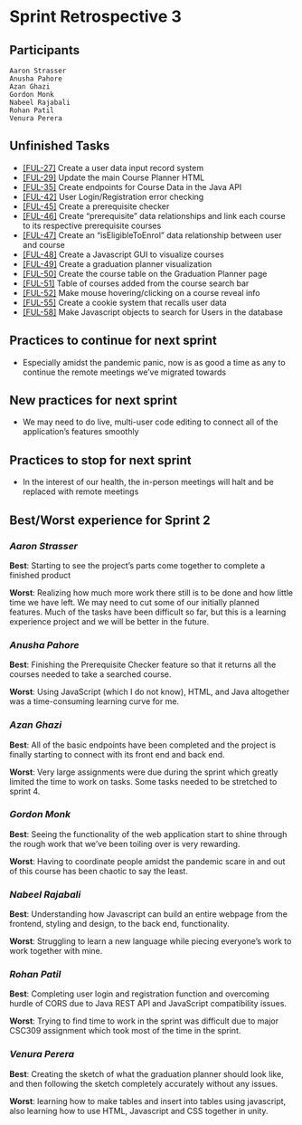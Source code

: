 # Sprint Retrospective 3

## Participants
    Aaron Strasser
    Anusha Pahore
    Azan Ghazi
    Gordon Monk
    Nabeel Rajabali
    Rohan Patil
    Venura Perera

## Unfinished Tasks
- [[FUL-27]](https://mcsapps.utm.utoronto.ca/jira/browse/FUL-27) Create a user data input record system
- [[FUL-29]](https://mcsapps.utm.utoronto.ca/jira/browse/FUL-29) Update the main Course Planner HTML
- [[FUL-35]](https://mcsapps.utm.utoronto.ca/jira/browse/FUL-35) Create endpoints for Course Data in the Java API
- [[FUL-42]](https://mcsapps.utm.utoronto.ca/jira/browse/FUL-42) User Login/Registration error checking
- [[FUL-45]](https://mcsapps.utm.utoronto.ca/jira/browse/FUL-45) Create a prerequisite checker
- [[FUL-46]](https://mcsapps.utm.utoronto.ca/jira/browse/FUL-46) Create “prerequisite” data relationships and link each course to its respective prerequisite courses
- [[FUL-47]](https://mcsapps.utm.utoronto.ca/jira/browse/FUL-47) Create an “isEligibleToEnrol” data relationship between user and course
- [[FUL-48]](https://mcsapps.utm.utoronto.ca/jira/browse/FUL-48) Create a Javascript GUI to visualize courses
- [[FUL-49]](https://mcsapps.utm.utoronto.ca/jira/browse/FUL-49) Create a graduation planner visualization
- [[FUL-50]](https://mcsapps.utm.utoronto.ca/jira/browse/FUL-50) Create the course table on the Graduation Planner page
- [[FUL-51]](https://mcsapps.utm.utoronto.ca/jira/browse/FUL-51) Table of courses added from the course search bar
- [[FUL-52]](https://mcsapps.utm.utoronto.ca/jira/browse/FUL-52) Make mouse hovering/clicking on a course reveal info
- [[FUL-55]](https://mcsapps.utm.utoronto.ca/jira/browse/FUL-55) Create a cookie system that recalls user data
- [[FUL-58]](https://mcsapps.utm.utoronto.ca/jira/browse/FUL-58) Make Javascript objects to search for Users in the database

## Practices to continue for next sprint
- Especially amidst the pandemic panic, now is as good a time as any to continue the remote meetings we’ve migrated towards

## New practices for next sprint
- We may need to do live, multi-user code editing to connect all of the application’s features smoothly

## Practices to stop for next sprint
- In the interest of our health, the in-person meetings will halt and be replaced with remote meetings

## Best/Worst experience for Sprint 2

### *Aaron Strasser*
**Best**: Starting to see the project’s parts come together to complete a finished product

**Worst**: Realizing how much more work there still is to be done and how little time we have left. We may need to cut some of our initially planned features. Much of the tasks have been difficult so far, but this is a learning experience project and we will be better in the future.

### *Anusha Pahore*
**Best**: Finishing the Prerequisite Checker feature so that it returns all the courses needed to take a searched course.

**Worst**: Using JavaScript (which I do not know), HTML, and Java altogether was a time-consuming learning curve for me.

### *Azan Ghazi*
**Best**: All of the basic endpoints have been completed and the project is finally starting to connect with its front end and back end.

**Worst**: Very large assignments were due during the sprint which greatly limited the time to work on tasks. Some tasks needed to be stretched to sprint 4.

### *Gordon Monk*
**Best**: Seeing the functionality of the web application start to shine through the rough work that we’ve been toiling over is very rewarding.

**Worst**: Having to coordinate people amidst the pandemic scare in and out of this course has been chaotic to say the least.

### *Nabeel Rajabali*
**Best**: Understanding how Javascript can build an entire webpage from the frontend, styling and design, to the back end, functionality.

**Worst**: Struggling to learn a new language while piecing everyone’s work to work together with mine.

### *Rohan Patil*
**Best**: Completing user login and registration function and overcoming hurdle of CORS due to Java REST API and JavaScript compatibility issues.

**Worst**: Trying to find time to work in the sprint was difficult due to major CSC309 assignment which took most of the time in the sprint.

### *Venura Perera*
**Best**: Creating the sketch of what the graduation planner should look like, and then following the sketch completely accurately without any issues.

**Worst**: learning how to make tables and insert into tables using javascript, also learning how to use HTML, Javascript and CSS together in unity.
